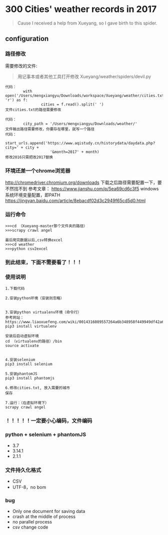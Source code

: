# 300 Cities' weather records in 2017

> Cause I received a help from Xueyang, so I gave birth to this spider.
## configuration
### 路径修改

需要修改的文件:
> 用记事本或者其他工具打开修改
Xueyang/weather/spiders/devil.py
```
代码：
        with open('/Users/mengxiangyu/Downloads/workspace/Xueyang/weather/cities.txt', 'r') as f:
                cities = f.read().split(' ')
文件cities.txt的路径需要修改

代码：
        city_path = '/Users/mengxiangyu/Downloads/weather/'
文件输出路径需要修改，你要存在哪里，就写一个路径
代码：
        start_urls.append('https://www.aqistudy.cn/historydata/daydata.php?city=' + city +
                    '&month=2017' + month)
修改2016只需把改2017替换
```

### 环境还差一个chrome浏览器
http://chromedriver.chromium.org/downloads
下载之后路径需要配置一下，要不然找不到
参考文章：
https://www.jianshu.com/p/5ea69cd6c3f5
windows 系统环境变量配置，即PATH
https://jingyan.baidu.com/article/8ebacdf02d3c2949f65cd5d0.html


### 运行命令
```
>>>cd （Xueyang-master那个文件夹的路径）
>>>scrapy crawl angel

最后爬完数据以后,csv转换excel
>>>cd weather
>>>python csv2excel
```
### 到此结束，下面不需要看了！！！











### 使用说明
```
1.下载代码

2.安装python环境（安装则忽略）


3.安装python virtualenv环境（命令行）
参考网站：
https://www.liaoxuefeng.com/wiki/0014316089557264a6b348958f449949df42a6d3a2e542c000/001432712108300322c61f256c74803b43bfd65c6f8d0d0000
pip3 install virtualenv

安装后启动虚拟环境
cd （virtualenv的路径）/bin
source activate


4.安装selenium
pip3 install selenium

5.安装phantomJS
pip3 install phantomjs

6.修改cities.txt, 放入需要的城市
保存

7.运行：（在虚拟环境下）
scrapy crawl angel
```


### ！！！！！一定要小心编码，文件编码


### python + selenium + phantomJS
- 3.7
- 3.14.1
- 2.1.1


### 文件持久化格式
- CSV
- UTF-8，no bom

### bug
- Only one document for saving data
- crash at the middle of process
- no parallel process
- csv change code
